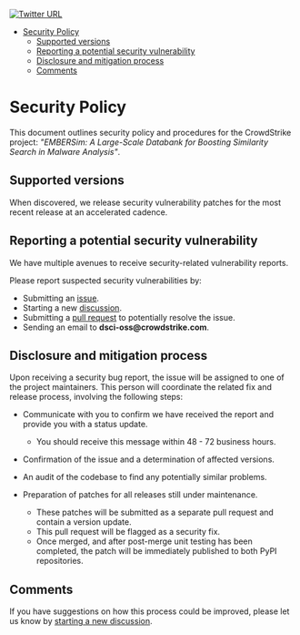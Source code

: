 [![Twitter URL](https://img.shields.io/twitter/url?label=Follow%20%40CrowdStrike&style=social&url=https%3A%2F%2Ftwitter.com%2FCrowdStrike)](https://twitter.com/CrowdStrike)

- [Security Policy](#security-policy)
  - [Supported versions](#supported-versions)
  - [Reporting a potential security vulnerability](#reporting-a-potential-security-vulnerability)
  - [Disclosure and mitigation process](#disclosure-and-mitigation-process)
  - [Comments](#comments)

# Security Policy

This document outlines security policy and procedures for the CrowdStrike project: _"EMBERSim: A Large-Scale Databank for Boosting Similarity Search in Malware Analysis"_.

## Supported versions

When discovered, we release security vulnerability patches for the most recent release at an accelerated cadence.

## Reporting a potential security vulnerability

We have multiple avenues to receive security-related vulnerability reports.

Please report suspected security vulnerabilities by:

* Submitting an [issue](https://github.com/CrowdStrike/embersim-databank/issues/new).
* Starting a new [discussion](https://github.com/CrowdStrike/embersim-databank/discussions).
* Submitting a [pull request](https://github.com/CrowdStrike/embersim-databank/pulls) to potentially resolve the issue.
* Sending an email to __dsci-oss@crowdstrike.com__.

## Disclosure and mitigation process

Upon receiving a security bug report, the issue will be assigned to one of the project maintainers. This person will coordinate the related fix and release
process, involving the following steps:

* Communicate with you to confirm we have received the report and provide you with a status update.

  * You should receive this message within 48 - 72 business hours.

* Confirmation of the issue and a determination of affected versions.
* An audit of the codebase to find any potentially similar problems.
* Preparation of patches for all releases still under maintenance.

  * These patches will be submitted as a separate pull request and contain a version update.
  * This pull request will be flagged as a security fix.
  * Once merged, and after post-merge unit testing has been completed, the patch will be immediately published to both PyPI repositories.

## Comments

If you have suggestions on how this process could be improved, please let us know by [starting a new discussion](https://github.com/CrowdStrike/embersim-databank/discussions).